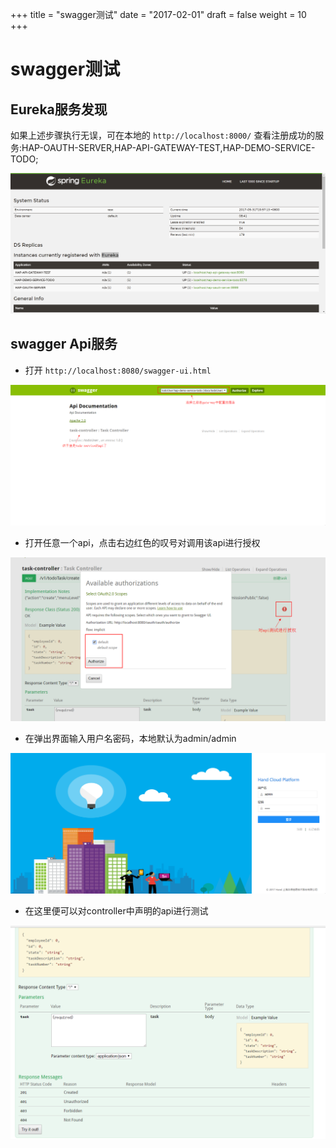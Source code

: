 +++
title = "swagger测试"
date = "2017-02-01"
draft = false
weight = 10
+++

# swagger测试

## Eureka服务发现

如果上述步骤执行无误，可在本地的 `http://localhost:8000/` 查看注册成功的服务:HAP-OAUTH-SERVER,HAP-API-GATEWAY-TEST,HAP-DEMO-SERVICE-TODO;

![](./images/eurekaService.png)

## swagger Api服务

- 打开 `http://localhost:8080/swagger-ui.html`

![](./images/swaggerTest1.png)

- 打开任意一个api，点击右边红色的叹号对调用该api进行授权

![](./images/swaggerTest2.png)

- 在弹出界面输入用户名密码，本地默认为admin/admin

![](./images/swaggerTest3.png)

- 在这里便可以对controller中声明的api进行测试

![](./images/swaggerTest4.png)